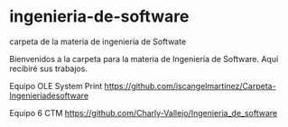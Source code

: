 ingenieria-de-software
======================

carpeta de la materia de ingeniería de Softwate

Bienvenidos a la carpeta para la materia de Ingeniería de Software.
Aquí recibiré sus trabajos.

Equipo OLE System Print
https://github.com/iscangelmartinez/Carpeta-Ingenieriadesoftware

Equipo 6 CTM
https://github.com/Charly-Vallejo/Ingenieria_de_software
